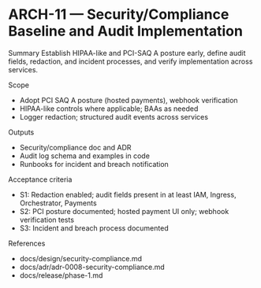 # ARCH-11 — Security/Compliance Baseline and Audit Implementation

Summary
Establish HIPAA-like and PCI-SAQ A posture early, define audit fields, redaction, and incident processes, and verify implementation across services.

Scope
- Adopt PCI SAQ A posture (hosted payments), webhook verification
- HIPAA-like controls where applicable; BAAs as needed
- Logger redaction; structured audit events across services

Outputs
- Security/compliance doc and ADR
- Audit log schema and examples in code
- Runbooks for incident and breach notification

Acceptance criteria
- S1: Redaction enabled; audit fields present in at least IAM, Ingress, Orchestrator, Payments
- S2: PCI posture documented; hosted payment UI only; webhook verification tests
- S3: Incident and breach process documented

References
- docs/design/security-compliance.md
- docs/adr/adr-0008-security-compliance.md
- docs/release/phase-1.md